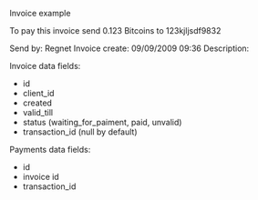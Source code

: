 Invoice example


To pay this invoice send 0.123 Bitcoins to 123kjljsdf9832

Send by: Regnet
Invoice create: 09/09/2009 09:36
Description:

Invoice data fields:

- id
- client_id
- created
- valid_till
- status (waiting_for_paiment, paid, unvalid)
- transaction_id (null by default)

Payments data fields:

- id
- invoice id
- transaction_id


